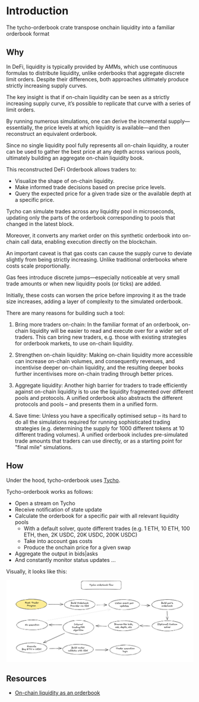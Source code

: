# Introduction

The tycho-orderbook crate transpose onchain liquidity into a familiar orderbook format

## Why 

In DeFi, liquidity is typically provided by AMMs, which use continuous formulas to distribute liquidity, unlike orderbooks that aggregate discrete limit orders. Despite their differences, both approaches ultimately produce strictly increasing supply curves.

The key insight is that if on-chain liquidity can be seen as a strictly increasing supply curve, it’s possible to replicate that curve with a series of limit orders.

By running numerous simulations, one can derive the incremental supply—essentially, the price levels at which liquidity is available—and then reconstruct an equivalent orderbook.

Since no single liquidity pool fully represents all on-chain liquidity, a router can be used to gather the best price at any depth across various pools, ultimately building an aggregate on-chain liquidity book.

This reconstructed DeFi Orderbook allows traders to:
- Visualize the shape of on-chain liquidity.
- Make informed trade decisions based on precise price levels.
- Query the expected price for a given trade size or the available depth at a specific price.

Tycho can simulate trades across any liquidity pool in microseconds, updating only the parts of the orderbook corresponding to pools that changed in the latest block.

Moreover, it converts any market order on this synthetic orderbook into on-chain call data, enabling execution directly on the blockchain.

An important caveat is that gas costs can cause the supply curve to deviate slightly from being strictly increasing. Unlike traditional orderbooks where costs scale proportionally.

Gas fees introduce discrete jumps—especially noticeable at very small trade amounts or when new liquidity pools (or ticks) are added.

Initially, these costs can worsen the price before improving it as the trade size increases, adding a layer of complexity to the simulated orderbook.

There are many reasons for building such a tool:

1. Bring more traders on-chain: In the familiar format of an orderbook, on-chain liquidity will be easier to read and execute over for a wider set of traders. This can bring new traders, e.g. those with existing strategies for orderbook markets, to use on-chain liquidity.

2. Strengthen on-chain liquidity: Making on-chain liquidity more accessible can increase on-chain volumes, and consequently revenues, and incentivise deeper on-chain liquidity, and the resulting deeper books further incentivises more on-chain trading through better prices.

3. Aggregate liquidity: Another high barrier for traders to trade efficiently against on-chain liquidity is to use the liquidity fragmented over different pools and protocols. A unified orderbook also abstracts the different protocols and pools – and presents them in a unified form.

4. Save time: Unless you have a specifically optimised setup – its hard to do all the simulations required for running sophisticated trading strategies (e.g. determining the supply for 1000 different tokens at 10 different trading volumes). A unified orderbook includes pre-simulated trade amounts that traders can use directly, or as a starting point for "final mile" simulations.

## How 

Under the hood, tycho-orderbook uses [Tycho](https://docs.propellerheads.xyz/tycho).

Tycho-orderbook works as follows:
- Open a stream on Tycho
- Receive notification of state update
- Calculate the orderbook for a specific pair with all relevant liquidity pools
  - With a default solver, quote different trades (e.g. 1 ETH, 10 ETH, 100 ETH, then, 2K USDC, 20K USDC, 200K USDC)
  - Take into account gas costs
  - Produce the onchain price for a given swap
- Aggregate the output in bids|asks
- And constantly monitor status updates ...

Visually, it looks like this:

![Image](img/escalidraw.flow.png)

## Resources

- [On-chain liquidity as an orderbook](https://www.propellerheads.xyz/blog/amm-liquidity-as-an-orderbook)

